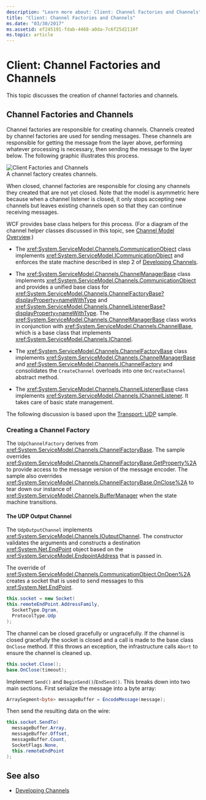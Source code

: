 ```yaml
---
description: "Learn more about: Client: Channel Factories and Channels"
title: "Client: Channel Factories and Channels"
ms.date: "03/30/2017"
ms.assetid: ef245191-fdab-4468-a0da-7c6f25d2110f
ms.topic: article
---
```

# Client: Channel Factories and Channels

This topic discusses the creation of channel factories and channels.  
  
## Channel Factories and Channels  

 Channel factories are responsible for creating channels. Channels created by channel factories are used for sending messages. These channels are responsible for getting the message from the layer above, performing whatever processing is necessary, then sending the message to the layer below. The following graphic illustrates this process.  
  
 ![Client Factories and Channels](./media/wcfc-wcfchannelsigure2highlevelfactgoriesc.gif "wcfc_WCFChannelsigure2HIghLevelFactgoriesc")  
A channel factory creates channels.  
  
 When closed, channel factories are responsible for closing any channels they created that are not yet closed. Note that the model is asymmetric here because when a channel listener is closed, it only stops accepting new channels but leaves existing channels open so that they can continue receiving messages.  
  
 WCF provides base class helpers for this process. (For a diagram of the channel helper classes discussed in this topic, see [Channel Model Overview](channel-model-overview.md).)  
  
- The <xref:System.ServiceModel.Channels.CommunicationObject> class implements <xref:System.ServiceModel.ICommunicationObject> and enforces the state machine described in step 2 of [Developing Channels](developing-channels.md).  
  
- The <xref:System.ServiceModel.Channels.ChannelManagerBase> class implements <xref:System.ServiceModel.Channels.CommunicationObject> and provides a unified base class for <xref:System.ServiceModel.Channels.ChannelFactoryBase?displayProperty=nameWithType> and <xref:System.ServiceModel.Channels.ChannelListenerBase?displayProperty=nameWithType>. The <xref:System.ServiceModel.Channels.ChannelManagerBase> class works in conjunction with <xref:System.ServiceModel.Channels.ChannelBase>, which is a base class that implements <xref:System.ServiceModel.Channels.IChannel>.
  
- The <xref:System.ServiceModel.Channels.ChannelFactoryBase> class implements <xref:System.ServiceModel.Channels.ChannelManagerBase> and <xref:System.ServiceModel.Channels.IChannelFactory> and consolidates the `CreateChannel` overloads into one `OnCreateChannel` abstract method.
  
- The <xref:System.ServiceModel.Channels.ChannelListenerBase> class implements <xref:System.ServiceModel.Channels.IChannelListener>. It takes care of basic state management.
  
 The following discussion is based upon the [Transport: UDP](../samples/transport-udp.md) sample.  
  
### Creating a Channel Factory  

 The `UdpChannelFactory` derives from <xref:System.ServiceModel.Channels.ChannelFactoryBase>. The sample overrides <xref:System.ServiceModel.Channels.ChannelFactoryBase.GetProperty%2A> to provide access to the message version of the message encoder. The sample also overrides <xref:System.ServiceModel.Channels.ChannelFactoryBase.OnClose%2A> to tear down our instance of <xref:System.ServiceModel.Channels.BufferManager> when the state machine transitions.  
  
#### The UDP Output Channel  

 The `UdpOutputChannel` implements <xref:System.ServiceModel.Channels.IOutputChannel>. The constructor validates the arguments and constructs a destination <xref:System.Net.EndPoint> object based on the <xref:System.ServiceModel.EndpointAddress> that is passed in.  
  
 The override of <xref:System.ServiceModel.Channels.CommunicationObject.OnOpen%2A> creates a socket that is used to send messages to this <xref:System.Net.EndPoint>.  
  
 ```csharp
this.socket = new Socket(  
this.remoteEndPoint.AddressFamily,
   SocketType.Dgram,
   ProtocolType.Udp
);  
```  

 The channel can be closed gracefully or ungracefully. If the channel is closed gracefully the socket is closed and a call is made to the base class `OnClose` method. If this throws an exception, the infrastructure calls `Abort` to ensure the channel is cleaned up.  
  
```csharp  
this.socket.Close();  
base.OnClose(timeout);  
```  
  
 Implement `Send()` and `BeginSend()`/`EndSend()`. This breaks down into two main sections. First serialize the message into a byte array:  
  
```csharp  
ArraySegment<byte> messageBuffer = EncodeMessage(message);  
```  
  
 Then send the resulting data on the wire:  
  
```csharp  
this.socket.SendTo(  
  messageBuffer.Array,
  messageBuffer.Offset,
  messageBuffer.Count,
  SocketFlags.None,
  this.remoteEndPoint  
);  
```  
  
## See also

- [Developing Channels](developing-channels.md)
